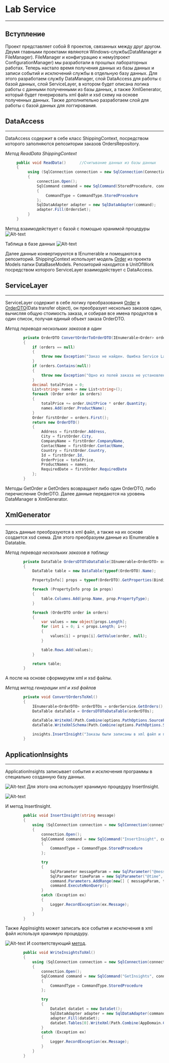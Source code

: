 # Lab Service
____
## Вступление
Проект представляет собой 8 проектов, связанных между друг другом. Двумя главными проектами являются Windows-службы(DataManager и FileManager).
FileManager и конфигурацию к нему(проект ConfigurationManager) мы разработали в прошлых лабораторных работах. Теперь настало время получения данных из базы данных
и записи событий и исключений службы в отдельную базу данных. Для этого разработаем службу DataManager, слой DataAccess для работы с базой данных, слой ServiceLayer,
в котором будет описана логика работы с данными полученными из базы данных, а также XmlGenerator, который будет генерировать xml файл и xsd схему на основе полученных данных.
Также дополнительно разработаем слой для работы с базой данных для логгирования.
## DataAccess
____
DataAccess содержит в себе класс ShippingContext, посредством которого заполняются репозитории заказов OrdersRepository.

*Метод ReadData ShippingContext*
```C#
     public void ReadData()      //Считывание данных из базы данных
     {
          using (SqlConnection connection = new SqlConnection(ConnectionString))
          {
              connection.Open();
              SqlCommand command = new SqlCommand(StoredProcedure, connection)
              {
                  CommandType = CommandType.StoredProcedure
              };
              SqlDataAdapter adapter = new SqlDataAdapter(command);
              adapter.Fill(OrdersSet);
          }
     }
```
Метод взаимодействует с базой с помощью хранимой процедуры
![Alt-text](Screenshots/1.jpg "Хранимая процедура")

Таблица в базе данных
![Alt-text](Screenshots/zDszA1CsU7k.jpg "Таблица")

Далее данные конвертируются в IEnumerable и помещаются в репозиторий. ShippingContext использует модель [Order](Models/DataBaseModels/Order.cs) из проекта Models папки DataBaseModels.
Репозиторий находится в UnitOfWork посредством которого ServiceLayer взаимодействует с DataAccess.
## ServiceLayer
____
ServiceLayer содержит в себе логику преобразования [Order](Models/DataBaseModels/Order.cs) в [OrderDTO](Models/DTOModels/OrderDTO.cs)(Data transfer object), он преобразует несколько заказов один, вычисляя общую
стоимость заказа, и собирая все имена продуктов в один список, получая единый объект заказа OrderDTO.

*Метод перевода нескольких заказов в один*
```C#
        private OrderDTO ConvertOrderToOrderDTO(IEnumerable<Order> orders)  
        {
            if (orders == null)
            {
                throw new Exception("Заказ не найден. Ошибка Service Layer.");
            }
            if (orders.Contains(null))
            {
                throw new Exception("Одно из полей заказа не установлено. Ошибка Service Layer.");
            }
            decimal totalPrice = 0;
            List<string> names = new List<string>();
            foreach (Order order in orders)
            {
                totalPrice += order.UnitPrice * order.Quantity;
                names.Add(order.ProductName);
            }
            Order firstOrder = orders.First();
            return new OrderDTO()
            {
                Address = firstOrder.Address,
                City = firstOrder.City,
                CompanyName = firstOrder.CompanyName,
                ContactName = firstOrder.ContactName,
                Country = firstOrder.Country,
                Id = firstOrder.Id,
                OrderPrice = totalPrice,
                ProductNames = names,
                RequiredDate = firstOrder.RequiredDate
            };
        }
```
Методы GetOrder и GetOrders возвращают либо один OrderDTO, либо перечисление OrderDTO. Далее данные передаются на уровень DataManager в XmlGenerator.
## XmlGenerator
____
Здесь данные преобразуются в xml файл, а также на их основе создается xsd схема. Для этого преобразуем данные из IEnumerable в Datatable.

*Метод перевода нескольких заказов в таблицу*
```C#
        private DataTable OrdersDTOToDataTable(IEnumerable<OrderDTO> orders)
        {
            DataTable table = new DataTable(typeof(OrderDTO).Name);

            PropertyInfo[] props = typeof(OrderDTO).GetProperties(BindingFlags.Public | BindingFlags.Instance);

            foreach (PropertyInfo prop in props)
            {
                table.Columns.Add(prop.Name, prop.PropertyType);
            }

            foreach (OrderDTO order in orders)
            {
                var values = new object[props.Length];
                for (int i = 0; i < props.Length; i++)
                {
                    values[i] = props[i].GetValue(order, null);
                }

                table.Rows.Add(values);
            }

            return table;
        }
```
А после на основе сформируем xml и xsd файлы.

*Метод метод генерации xml и xsd файлов*
```C#
        private void ConvertOrdersToXml()
        {
            IEnumerable<OrderDTO> orderDTOs = orderService.GetOrders();
            DataTable dataTable = OrdersDTOToDataTable(orderDTOs);

            dataTable.WriteXml(Path.Combine(options.PathOptions.SourcePath, options.PathOptions.XmlFileName + ".xml"));
            dataTable.WriteXmlSchema(Path.Combine(options.PathOptions.SourcePath, options.PathOptions.XsdFileName + ".xsd"));

            insights.InsertInsight("Заказы были записаны в xml файл и помещены в папку source");
        }
```
## ApplicationInsights
____
ApplicationInsights записывает события и исключения программы в специально созданную базу данных.

![Alt-text](Screenshots/2.jpg "Таблица")
Для этого она использует хранимую процедуру InsertInsight.

![Alt-text](Screenshots/3.jpg "Процедура")

И метод InsertInsight.

```C#
        public void InsertInsight(string message)
        {
            using (SqlConnection connection = new SqlConnection(connectionString))
            {
                connection.Open();
                SqlCommand command = new SqlCommand("InsertInsight", connection)
                {
                    CommandType = CommandType.StoredProcedure
                };

                try
                {
                    SqlParameter messageParam = new SqlParameter("@message", message);
                    SqlParameter timeParam = new SqlParameter("@time", DateTime.Now);
                    command.Parameters.AddRange(new[] { messageParam, timeParam });
                    command.ExecuteNonQuery();
                }
                catch (Exception ex)
                {
                    Logger.RecordException(ex.Message);
                }
            }
        }
```
Также AppInsights может записать все события и исключения в xml файл используя хранимую процедуру.

![Alt-text](Screenshots/4.jpg "Процедура")
И соответствующий [метод](https://github.com/KostyaTolok/Lab-Service/blob/5454049dcd791103b76ca1e851243e3a2762da86/ApplicationInsights/ApplicationInsights.cs#L45).
```C#
        public void WriteInsightsToXml()
        {
            using (SqlConnection connection = new SqlConnection(connectionString))
            {
                connection.Open();
                SqlCommand command = new SqlCommand("GetInsights", connection)
                {
                    CommandType = CommandType.StoredProcedure
                };

                try
                {
                    DataSet dataSet = new DataSet();
                    SqlDataAdapter adapter = new SqlDataAdapter(command);
                    adapter.Fill(dataSet);
                    dataSet.Tables[0].WriteXml(Path.Combine(AppDomain.CurrentDomain.BaseDirectory, "ApplicationInsights.xml"));
                }
                catch (Exception ex)
                {
                    Logger.RecordException(ex.Message);
                }
            }
        }
```
